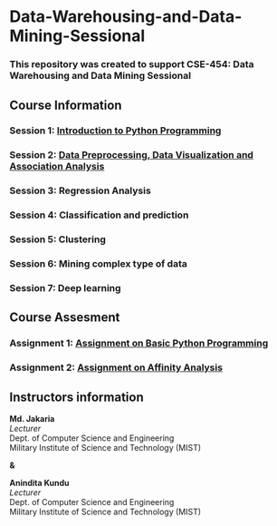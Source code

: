 # Data-Warehousing-and-Data-Mining-Sessional
### This repository was created to support CSE-454: Data Warehousing and Data Mining Sessional 

## Course Information
### Session 1: [Introduction to Python Programming](https://github.com/jakariamd/Data-Warehousing-and-Data-Mining-Sessional/tree/master/Session%201)
### Session 2: [Data Preprocessing, Data Visualization and Association Analysis](https://github.com/jakariamd/Data-Warehousing-and-Data-Mining-Sessional/tree/master/Session%202)
### Session 3: Regression Analysis
### Session 4: Classification and prediction
### Session 5: Clustering
### Session 6: Mining complex type of data
### Session 7: Deep learning

## Course Assesment
### Assignment 1: [Assignment on Basic Python Programming](https://github.com/jakariamd/Data-Warehousing-and-Data-Mining-Sessional/tree/master/Session%201)
### Assignment 2: [Assignment on Affinity Analysis](https://github.com/jakariamd/Data-Warehousing-and-Data-Mining-Sessional/tree/master/Session%202)




## Instructors information 
**Md. Jakaria** \
*Lecturer* \
Dept. of Computer Science and Engineering \
Military Institute of Science and Technology (MIST)

**&**

**Anindita Kundu** \
*Lecturer* \
Dept. of Computer Science and Engineering \
Military Institute of Science and Technology (MIST)
